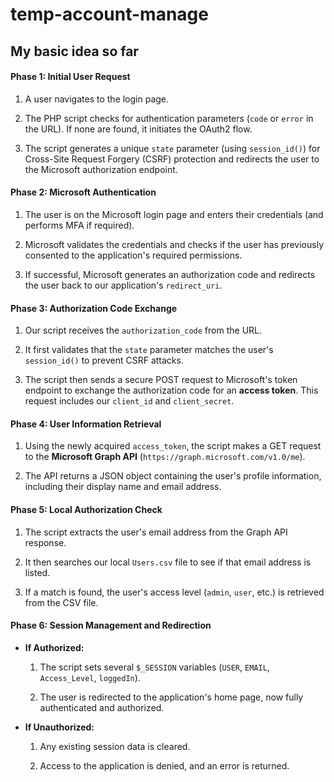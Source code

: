 # temp-account-manage

## My basic idea so far

#### **Phase 1: Initial User Request**

1. A user navigates to the login page. 
    
2. The PHP script checks for authentication parameters (`code` or `error` in the URL). If none are found, it initiates the OAuth2 flow.
    
3. The script generates a unique `state` parameter (using `session_id()`) for Cross-Site Request Forgery (CSRF) protection and redirects the user to the Microsoft authorization endpoint.
    

#### **Phase 2: Microsoft Authentication**

1. The user is on the Microsoft login page and enters their credentials (and performs MFA if required).
    
2. Microsoft validates the credentials and checks if the user has previously consented to the application's required permissions.
    
3. If successful, Microsoft generates an authorization code and redirects the user back to our application's `redirect_uri`.
    

#### **Phase 3: Authorization Code Exchange**

1. Our script receives the `authorization_code` from the URL.
    
2. It first validates that the `state` parameter matches the user's `session_id()` to prevent CSRF attacks.
    
3. The script then sends a secure POST request to Microsoft's token endpoint to exchange the authorization code for an **access token**. This request includes our `client_id` and `client_secret`.
    

#### **Phase 4: User Information Retrieval**

1. Using the newly acquired `access_token`, the script makes a GET request to the **Microsoft Graph API** (`https://graph.microsoft.com/v1.0/me`).
    
2. The API returns a JSON object containing the user's profile information, including their display name and email address.
    

#### **Phase 5: Local Authorization Check**

1. The script extracts the user's email address from the Graph API response.
    
2. It then searches our local `Users.csv` file to see if that email address is listed.
    
3. If a match is found, the user's access level (`admin`, `user`, etc.) is retrieved from the CSV file.
    

#### **Phase 6: Session Management and Redirection**

- **If Authorized:**
    
    1. The script sets several `$_SESSION` variables (`USER`, `EMAIL`, `Access_Level`, `loggedIn`).
        
    2. The user is redirected to the application's home page, now fully authenticated and authorized.
        
- **If Unauthorized:**
    
    1. Any existing session data is cleared.
        
    2. Access to the application is denied, and an error is returned.
        
